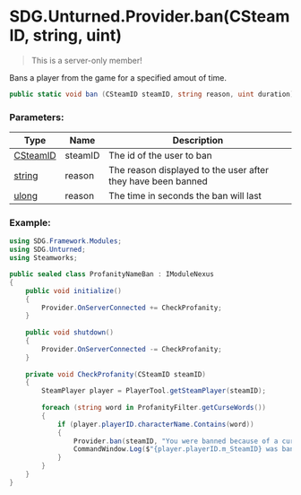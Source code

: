 # SDG.Unturned.Provider.ban(CSteamID, string, uint)

> This is a server-only member!

Bans a player from the game for a specified amout of time.

```csharp
public static void ban (CSteamID steamID, string reason, uint duration);
```

### Parameters:

Type | Name | Description
------------ | ------------- | -------------
[CSteamID](scripting/steamworks/csteamid) | steamID | The id of the user to ban
[string](https://docs.microsoft.com/en-us/dotnet/api/system.string?view=netframework-3.5) | reason | The reason displayed to the user after they have been banned
[ulong](https://docs.microsoft.com/en-us/dotnet/api/system.uint64?view=netframework-3.5) | reason | The time in seconds the ban will last

### Example:

```csharp
using SDG.Framework.Modules;
using SDG.Unturned;
using Steamworks;

public sealed class ProfanityNameBan : IModuleNexus
{
	public void initialize()
	{
		Provider.OnServerConnected += CheckProfanity;
	}
	
	public void shutdown()
	{
		Provider.OnServerConnected -= CheckProfanity;
	}
	
	private void CheckProfanity(CSteamID steamID)
	{
		SteamPlayer player = PlayerTool.getSteamPlayer(steamID);
		
		foreach (string word in ProfanityFilter.getCurseWords())
		{
			if (player.playerID.characterName.Contains(word))
			{
				Provider.ban(steamID, "You were banned because of a curse word in your name.", uint.MaxValue);
				CommandWindow.Log($"{player.playerID.m_SteamID} was banned because of a curse word in their name. ({player.playerID.characterName})");
			}
		}
	}
}
```